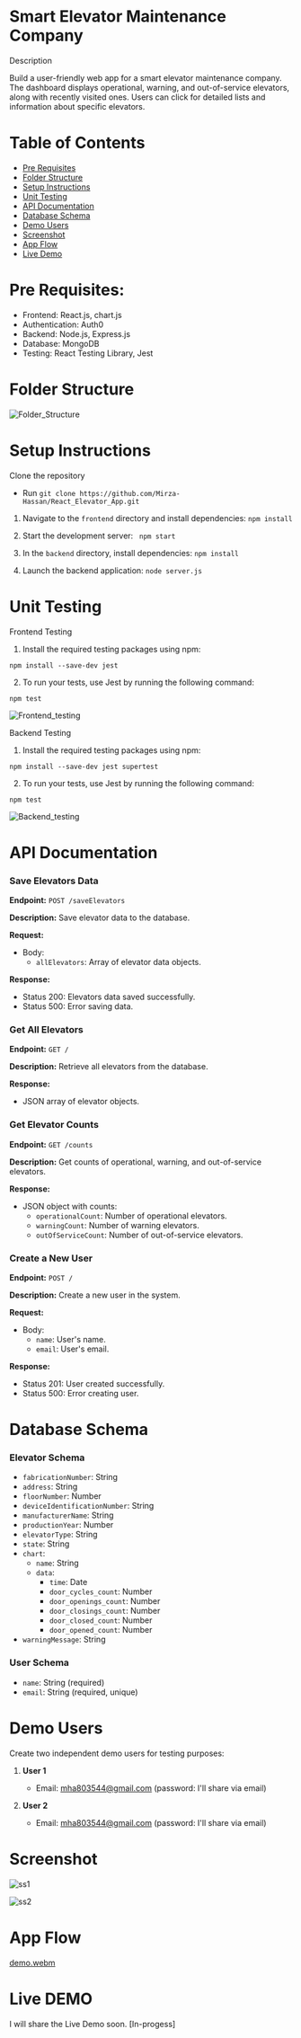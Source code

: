 # Smart Elevator Maintenance Company

Description

Build a user-friendly web app for a smart elevator maintenance company. The dashboard displays operational, warning, and out-of-service elevators, along with recently visited ones. Users can click for detailed lists and information about specific elevators.

# Table of Contents

- [Pre Requisites](#pre-requisites)
- [Folder Structure](#folder-structure)
- [Setup Instructions](#setup-instructions)
- [Unit Testing](#unit-testing)
- [API Documentation](#api-documentation)
- [Database Schema](#database-Schema)
- [Demo Users](#demo-users)
- [Screenshot](#screenshot)
- [App Flow](#app-flow)
- [Live Demo](#live-demo)

# Pre Requisites:

- Frontend: React.js, chart.js
- Authentication: Auth0
- Backend: Node.js, Express.js
- Database: MongoDB
- Testing: React Testing Library, Jest

# Folder Structure
![Folder_Structure](https://github.com/Mirza-Hassan/React_Elevator_App/assets/17096257/ce0b2255-cb0d-465c-9203-48f2cb1abed2)

# Setup Instructions

Clone the repository
- Run `git clone https://github.com/Mirza-Hassan/React_Elevator_App.git` 

1. Navigate to the `frontend` directory and install dependencies: `npm install`

2. Start the development server: ` npm start`

3. In the `backend` directory, install dependencies: `npm install`

4. Launch the backend application: `node server.js`

# Unit Testing

Frontend Testing

1. Install the required testing packages using npm:
```
npm install --save-dev jest
```
2. To run your tests, use Jest by running the following command:
```
npm test
```
![Frontend_testing](https://github.com/Mirza-Hassan/React_Elevator_App/assets/17096257/510644da-db4b-479a-bf38-8d32e5a61878)

Backend Testing

1. Install the required testing packages using npm:

```
npm install --save-dev jest supertest
```
2. To run your tests, use Jest by running the following command:
```
npm test
```
![Backend_testing](https://github.com/Mirza-Hassan/React_Elevator_App/assets/17096257/2ce51a57-b747-434a-ad79-14999e069a30)

# API Documentation

### Save Elevators Data

**Endpoint:** `POST /saveElevators`

**Description:** Save elevator data to the database.

**Request:**
- Body:
  - `allElevators`: Array of elevator data objects.

**Response:**
- Status 200: Elevators data saved successfully.
- Status 500: Error saving data.

### Get All Elevators

**Endpoint:** `GET /`

**Description:** Retrieve all elevators from the database.

**Response:**
- JSON array of elevator objects.

### Get Elevator Counts

**Endpoint:** `GET /counts`

**Description:** Get counts of operational, warning, and out-of-service elevators.

**Response:**
- JSON object with counts:
  - `operationalCount`: Number of operational elevators.
  - `warningCount`: Number of warning elevators.
  - `outOfServiceCount`: Number of out-of-service elevators.

### Create a New User

**Endpoint:** `POST /`

**Description:** Create a new user in the system.

**Request:**
- Body:
  - `name`: User's name.
  - `email`: User's email.

**Response:**
- Status 201: User created successfully.
- Status 500: Error creating user.

# Database Schema

### Elevator Schema

- `fabricationNumber`: String
- `address`: String
- `floorNumber`: Number
- `deviceIdentificationNumber`: String
- `manufacturerName`: String
- `productionYear`: Number
- `elevatorType`: String
- `state`: String
- `chart`:
  - `name`: String
  - `data`:
    - `time`: Date
    - `door_cycles_count`: Number
    - `door_openings_count`: Number
    - `door_closings_count`: Number
    - `door_closed_count`: Number
    - `door_opened_count`: Number
- `warningMessage`: String

### User Schema

- `name`: String (required)
- `email`: String (required, unique)

# Demo Users

Create two independent demo users for testing purposes:

1. **User 1**
   - Email: mha803544@gmail.com (password: I'll share via email)

2. **User 2**
   - Email: mha803544@gmail.com (password: I'll share via email)

# Screenshot

![ss1](https://github.com/Mirza-Hassan/React_Elevator_App/assets/17096257/0d98082a-98c1-4723-8ff3-8a08a93b7bc7)

![ss2](https://github.com/Mirza-Hassan/React_Elevator_App/assets/17096257/639f835f-6ae8-406a-acef-e8d486791966)

# App Flow
[demo.webm](https://github.com/Mirza-Hassan/React_Elevator_App/assets/17096257/91b0ddda-c7c1-47bf-9451-a969be44b4f0)


# Live DEMO

I will share the Live Demo soon. [In-progess] 
